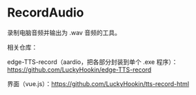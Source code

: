# RecordAudio
录制电脑音频并输出为 .wav 音频的工具。



相关仓库：

edge-TTS-record（aardio，把各部分封装到单个 .exe 程序）：https://github.com/LuckyHookin/edge-TTS-record

界面（vue.js）：https://github.com/LuckyHookin/tts-record-html
